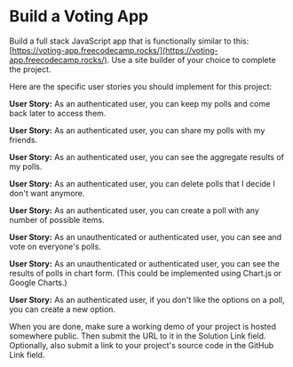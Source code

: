 Build a Voting App
==================

Build a full stack JavaScript app that is functionally similar to this: [https://voting-app.freecodecamp.rocks/](https://voting-app.freecodecamp.rocks/). Use a site builder of your choice to complete the project.

Here are the specific user stories you should implement for this project:

**User Story:** As an authenticated user, you can keep my polls and come back later to access them.

**User Story:** As an authenticated user, you can share my polls with my friends.

**User Story:** As an authenticated user, you can see the aggregate results of my polls.

**User Story:** As an authenticated user, you can delete polls that I decide I don't want anymore.

**User Story:** As an authenticated user, you can create a poll with any number of possible items.

**User Story:** As an unauthenticated or authenticated user, you can see and vote on everyone's polls.

**User Story:** As an unauthenticated or authenticated user, you can see the results of polls in chart form. (This could be implemented using Chart.js or Google Charts.)

**User Story:** As an authenticated user, if you don't like the options on a poll, you can create a new option.

When you are done, make sure a working demo of your project is hosted somewhere public. Then submit the URL to it in the Solution Link field. Optionally, also submit a link to your project's source code in the GitHub Link field.